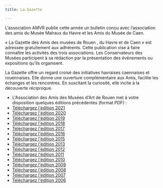 ```yaml
---
title: La Gazette

---
```

L’association AMVR publie cette année un bulletin conçu avec l’association des amis du Musée Malraux du Havre et les Amis du Musée de Caen.

« La Gazette des Amis des musées de Rouen , du Havre et de Caen » est adressée gratuitement aux adhérents.   Cette publication vise à faire connaître les activités des trois associations. Les Conservateurs des Musées participent à sa rédaction par la présentation des événements ou expositions qu’ils organisent.

La Gazette offre un regard croisé des initiatives havraises caennaises et rouennaises. Elle donne une ouverture complémentaire aux Amis, facilite les échanges et les rencontres. En suscitant la curiosité, elle incite à la découverte réciproque.

* L'Association des Amis des Musées d'Art de Rouen met à votre disposition quelques éditions précédentes (format PDF) :
* [Téléchargez l'édition 2021](/fichiers/gazette_2021.pdf)
* [Téléchargez l'édition 2020](/fichiers/gazette/gazette_2020.pdf)
* [Téléchargez l'édition 2019](/fichiers/gazette/gazette_2019.pdf)
* [Téléchargez l'édition 2018](/fichiers/gazette/gazette_2018.pdf)
* [Téléchargez l'édition 2017](/fichiers/gazette/gazette_2017.pdf)
* [Téléchargez l'édition 2016](/fichiers/gazette/gazette_2016.pdf)
* [Téléchargez l'édition 2015](/fichiers/gazette/gazette_2015.pdf)
* [Téléchargez l'édition 2013](/fichiers/gazette/gazette_2013.pdf)
* [Téléchargez l'édition 2012](/fichiers/gazette/gazette_2012.pdf)
* [Téléchargez l'édition 2011](/fichiers/gazette/gazette_2011.pdf)
* [Téléchargez l'édition 2010](/fichiers/gazette/gazette_2010.pdf)
* [Téléchargez l'édition 2009](/fichiers/gazette/gazette_2009.pdf)
* [Téléchargez l'édition 2008](/fichiers/gazette/gazette_2008.pdf)
* [Téléchargez l'édition 2007](/fichiers/gazette/gazette_2007.pdf)
* [Téléchargez l'édition 2006](/fichiers/gazette/gazette_2006.pdf)